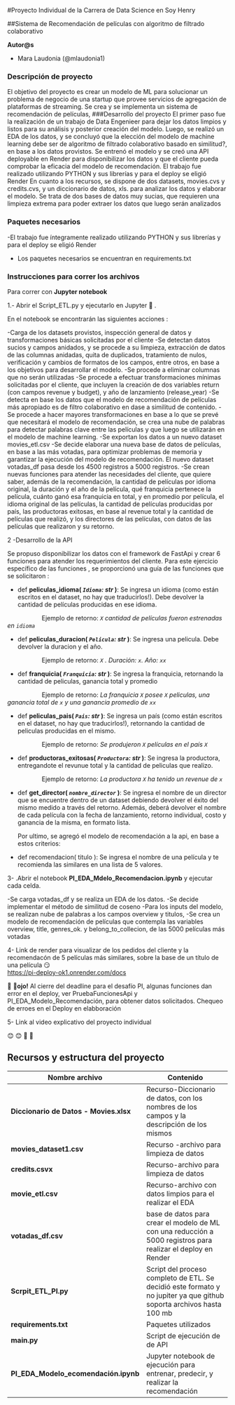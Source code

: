 #Proyecto Individual de la Carrera de Data Science en Soy Henry

##Sistema de Recomendación de películas con algoritmo de filtrado colaborativo

**Autor@s**

- Mara Laudonia (@mlaudonia1)

### Descripción de proyecto

El objetivo del proyecto es crear un modelo de ML para solucionar un problema de negocio de una startup que provee servicios de agregación de plataformas de streaming. Se crea y se implementa un sistema de recomendación de películas, 
###Desarrollo del proyecto
El primer paso fue la realización de un trabajo de Data Engenieer para dejar los datos limpios y listos para su análisis y posterior creación del modelo. Luego, se realizó un EDA de los datos, y se concluyó que la elección del modelo de machine learning debe ser de algoritmo de filtrado colaborativo basado en similitud?, en base a los datos provistos. Se entrenó el modelo y se creó una API deployable en Render para disponibilizar los datos y que el cliente pueda comprobar la eficacia del modelo de recomendación. El trabajo fue realizado utilizando PYTHON y sus librerías y para el deploy se eligió Render
En cuanto a los recursos, se dispone de dos datasets, movies.cvs y credits.cvs, y un diccionario de datos,  xls. para analizar los datos y elaborar el modelo. Se trata de dos bases de datos muy sucias, que requieren una limpieza extrema para poder extraer los datos que luego serán analizados

### Paquetes necesarios

-El trabajo fue íntegramente realizado utilizando PYTHON y sus librerías y para el deploy se eligió Render
- Los paquetes necesarios se encuentran en requirements.txt

### Instrucciones para correr los archivos

Para correr con **Jupyter notebook**

1.- Abrir el Script_ETL.py y ejecutarlo en Jupyter 💪 . 

En el notebook se encontrarán las siguientes acciones :

-Carga de los datasets provistos, inspección general de datos y transformaciones básicas solicitadas por el cliente
-Se detectan datos sucios y campos anidados, y se procede a su limpieza, extracción de datos de las columnas anidadas, quita de duplicados, tratamiento de nulos, verificación y cambios de formatos de los campos, entre otros, en base a los objetivos para desarrollar el modelo.
-Se procede a eliminar columnas que no serán utilizadas
-Se procede a efectuar transformaciones mínimas solicitadas por el cliente, que incluyen la creación de dos variables return (con campos revenue y budget), y año de lanzamiento (release_year)
-Se detecta en base los datos que el modelo de recomendación de películas más apropiado es de filtro colaborativo en dase a similitud de contenido.
-Se procede a hacer mayores transformaciones en base a lo que se prevé que necesitará el modelo de recomendación, se crea una nube de palabras para detectar palabras clave entre las películas y que luego se utilizarán en el modelo de machine learning.
-Se exportan los datos a un nuevo dataset movies_etl.csv
-Se decide elaborar una nueva base de datos de películas, en base a las más votadas, para optimizar problemas de memoria y garantizar la ejecución del modelo de recomendación. El nuevo dataset votadas_df pasa desde los 4500 registros a 5000 registros.
-Se crean nuevas funciones para atender las necesidades del cliente, que quiere saber, además de la recomendación, la cantidad de películas por idioma original,  la duración y el año de la película, qué franquicia pertenece la película, cuánto ganó esa franquicia en total, y en promedio por película, el idioma original de las películas, la cantidad de películas producidas por país, las productoras exitosas, en base al revenue total y la cantidad de películas que realizó, y los directores de las películas, con datos de las películas que realizaron y su retorno.

2 -Desarrollo de la API

Se propuso disponibilizar los datos con el framework de FastApi y crear 6 funciones para atender los requerimientos del cliente. Para este ejercicio específico de las funciones , se proporcionó una guía de las funciones que se solicitaron :

+ def **peliculas_idioma( *`Idioma`: str* )**:
    Se ingresa un idioma (como están escritos en el dataset, no hay que traducirlos!). Debe devolver la cantidad de 
    películas producidas en ese idioma.

&nbsp;&nbsp;&nbsp;&nbsp;&nbsp;&nbsp;&nbsp;&nbsp;&nbsp;&nbsp;&nbsp;&nbsp;&nbsp;&nbsp;&nbsp;&nbsp;&nbsp;&nbsp;&nbsp;&nbsp;Ejemplo de retorno: *`X` cantidad de películas fueron estrenadas en `idioma`*
         

+ def **peliculas_duracion( *`Pelicula`: str* )**:
    Se ingresa una pelicula. Debe devolver la duracion y el año.

&nbsp;&nbsp;&nbsp;&nbsp;&nbsp;&nbsp;&nbsp;&nbsp;&nbsp;&nbsp;&nbsp;&nbsp;&nbsp;&nbsp;&nbsp;&nbsp;&nbsp;&nbsp;&nbsp;&nbsp;Ejemplo de retorno: *`X` . Duración: `x`. Año: `xx`*

+ def **franquicia( *`Franquicia`: str* )**:
    Se ingresa la franquicia, retornando la cantidad de peliculas, ganancia total y promedio
    
&nbsp;&nbsp;&nbsp;&nbsp;&nbsp;&nbsp;&nbsp;&nbsp;&nbsp;&nbsp;&nbsp;&nbsp;&nbsp;&nbsp;&nbsp;&nbsp;&nbsp;&nbsp;&nbsp;&nbsp;Ejemplo de retorno: *La franquicia `X` posee `X` peliculas, una ganancia total de `x` y una ganancia promedio de `xx`*

+ def **peliculas_pais( *`Pais`: str* )**:
    Se ingresa un país (como están escritos en el dataset, no hay que traducirlos!), retornando la cantidad de peliculas producidas en el mismo.
    
&nbsp;&nbsp;&nbsp;&nbsp;&nbsp;&nbsp;&nbsp;&nbsp;&nbsp;&nbsp;&nbsp;&nbsp;&nbsp;&nbsp;&nbsp;&nbsp;&nbsp;&nbsp;&nbsp;&nbsp;Ejemplo de retorno: *Se produjeron `X` películas en el país `X`*

+ def **productoras_exitosas( *`Productora`: str* )**:
    Se ingresa la productora, entregandote el revunue total y la cantidad de peliculas que realizo. 
    
&nbsp;&nbsp;&nbsp;&nbsp;&nbsp;&nbsp;&nbsp;&nbsp;&nbsp;&nbsp;&nbsp;&nbsp;&nbsp;&nbsp;&nbsp;&nbsp;&nbsp;&nbsp;&nbsp;&nbsp;Ejemplo de retorno: *La productora `X` ha tenido un revenue de `x`*

+ def **get_director( *`nombre_director`* )**:
    Se ingresa el nombre de un director que se encuentre dentro de un dataset debiendo devolver el éxito del mismo medido a través del retorno. Además, deberá devolver el nombre de cada película con la fecha de lanzamiento, retorno individual, costo y ganancia de la misma, en formato lista.

  Por ultimo, se agregó el modelo de recomendación a la api, en base a estos criterios:
  
+ def recomendacion( titulo ): Se ingresa el nombre de una película y te recomienda las similares en una lista de 5 valores.

3- .Abrir el notebook **PI_EDA_Mdelo_Recomendacion.ipynb** y ejecutar cada celda.  

-Se carga votadas_df y se realiza un EDA de los datos.
-Se decide implementar el método de similitud de coseno
-Para los inputs del modelo, se realizan nube de palabras a  los campos overview y titulos, 
-Se crea un modelo de recomendación de películas que contempla las variables overview, title, genres_ok. y belong_to_collecion, de las 5000 películas más votadas


4- Link de render para visualizar de los pedidos del cliente y la recomendacón de 5 películas más similares, sobre la base de un título de una película  😏                               
https://pi-deploy-ok1.onrender.com/docs 

🖕 :fu:**ojo!** Al cierre del deadline para el desafío PI, algunas funciones dan error en el deploy, ver PruebaFuncionesApi y PI_EDA_Modelo_Recomendación, para obtener datos solicitados. Chequeo de erroes en el Deploy en elabboración 

5- Link al video explicativo del proyecto individual

😊 :blush:
🖕 :fu:

## Recursos y estructura del proyecto

| Nombre archivo | Contenido|
|----------------|----------|
| **Diccionario de Datos - Movies.xlsx** | Recurso-Diccionario de datos, con los nombres de los campos y la descripción de los mismos |
| **movies_dataset1.csv** | Recurso -archivo para limpieza de datos |
| **credits.csvx** | Recurso-archivo para limpieza de datos  |
|**movie_etl.csv** | Recurso-archivo con datos limpios para el realizar el  EDA  
| **votadas_df.csv** | base de datos para crear el modelo de ML con una reducción a 5000 registros para realizar el deploy en Render |
| **Scrpit_ETL_PI.py** | Script del proceso completo de ETL. Se decidió este formato y no jupiter ya que github soporta archivos hasta 100 mb  |
| **requirements.txt** | Paquetes utilizados |
| **main.py** | Script de ejecución de de API |
| **PI_EDA_Modelo_ecomendación.ipynb** | Jupyter notebook de ejecución para entrenar, predecir, y realizar la recomendación |

